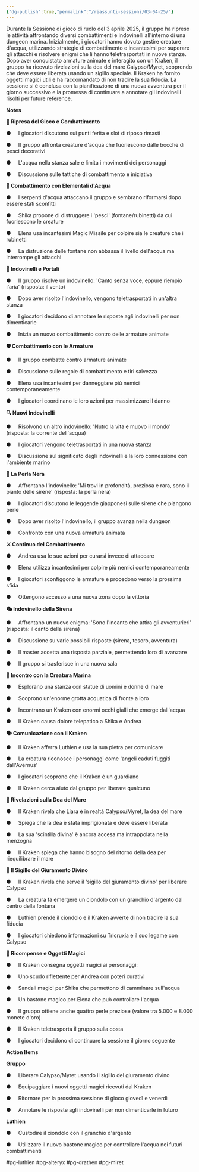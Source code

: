 ```yaml
---
{"dg-publish":true,"permalink":"/riassunti-sessioni/03-04-25/"}
---
```


Durante la Sessione di gioco di ruolo del 3 aprile 2025, il gruppo ha ripreso le attività affrontando diversi combattimenti e indovinelli all'interno di una dungeon marina. Inizialmente, i giocatori hanno dovuto gestire creature d'acqua, utilizzando strategie di combattimento e incantesimi per superare gli attacchi e risolvere enigmi che li hanno teletrasportati in nuove stanze. Dopo aver conquistato armature animate e interagito con un Kraken, il gruppo ha ricevuto rivelazioni sulla dea del mare Calypso/Myret, scoprendo che deve essere liberata usando un sigillo speciale. Il Kraken ha fornito oggetti magici utili e ha raccomandato di non tradire la sua fiducia. La sessione si è conclusa con la pianificazione di una nuova avventura per il giorno successivo e la promessa di continuare a annotare gli indovinelli risolti per future reference.

**Notes**

**🎲 Ripresa del Gioco e Combattimento**

●     I giocatori discutono sui punti ferita e slot di riposo rimasti

●     Il gruppo affronta creature d'acqua che fuoriescono dalle bocche di pesci decorativi

●     L'acqua nella stanza sale e limita i movimenti dei personaggi

●     Discussione sulle tattiche di combattimento e iniziativa

**🌊 Combattimento con Elementali d'Acqua**

●     I serpenti d'acqua attaccano il gruppo e sembrano riformarsi dopo essere stati sconfitti

●     Shika propone di distruggere i 'pesci' (fontane/rubinetti) da cui fuoriescono le creature

●     Elena usa incantesimi Magic Missile per colpire sia le creature che i rubinetti

●     La distruzione delle fontane non abbassa il livello dell'acqua ma interrompe gli attacchi

**🧩 Indovinelli e Portali**

●     Il gruppo risolve un indovinello: 'Canto senza voce, eppure riempio l'aria' (risposta: il vento)

●     Dopo aver risolto l'indovinello, vengono teletrasportati in un'altra stanza

●     I giocatori decidono di annotare le risposte agli indovinelli per non dimenticarle

●     Inizia un nuovo combattimento contro delle armature animate

**🛡️ Combattimento con le Armature**

●     Il gruppo combatte contro armature animate

●     Discussione sulle regole di combattimento e tiri salvezza

●     Elena usa incantesimi per danneggiare più nemici contemporaneamente

●     I giocatori coordinano le loro azioni per massimizzare il danno

**🔍 Nuovi Indovinelli**

●     Risolvono un altro indovinello: 'Nutro la vita e muovo il mondo' (risposta: la corrente dell'acqua)

●     I giocatori vengono teletrasportati in una nuova stanza

●     Discussione sul significato degli indovinelli e la loro connessione con l'ambiente marino

**🔮 La Perla Nera**

●     Affrontano l'indovinello: 'Mi trovi in profondità, preziosa e rara, sono il pianto delle sirene' (risposta: la perla nera)

●     I giocatori discutono le leggende giapponesi sulle sirene che piangono perle

●     Dopo aver risolto l'indovinello, il gruppo avanza nella dungeon

●     Confronto con una nuova armatura animata

**⚔️ Continuo del Combattimento**

●     Andrea usa le sue azioni per curarsi invece di attaccare

●     Elena utilizza incantesimi per colpire più nemici contemporaneamente

●     I giocatori sconfiggono le armature e procedono verso la prossima sfida

●     Ottengono accesso a una nuova zona dopo la vittoria

**🎭 Indovinello della Sirena**

●     Affrontano un nuovo enigma: 'Sono l'incanto che attira gli avventurieri' (risposta: il canto della sirena)

●     Discussione su varie possibili risposte (sirena, tesoro, avventura)

●     Il master accetta una risposta parziale, permettendo loro di avanzare

●     Il gruppo si trasferisce in una nuova sala

**🐙 Incontro con la Creatura Marina**

●     Esplorano una stanza con statue di uomini e donne di mare

●     Scoprono un'enorme grotta acquatica di fronte a loro

●     Incontrano un Kraken con enormi occhi gialli che emerge dall'acqua

●     Il Kraken causa dolore telepatico a Shika e Andrea

**🗣️ Comunicazione con il Kraken**

●     Il Kraken afferra Luthien e usa la sua pietra per comunicare

●     La creatura riconosce i personaggi come 'angeli caduti fuggiti dall'Avernus'

●     I giocatori scoprono che il Kraken è un guardiano

●     Il Kraken cerca aiuto dal gruppo per liberare qualcuno

**🌟 Rivelazioni sulla Dea del Mare**

●     Il Kraken rivela che Liara è in realtà Calypso/Myret, la dea del mare

●     Spiega che la dea è stata imprigionata e deve essere liberata

●     La sua 'scintilla divina' è ancora accesa ma intrappolata nella menzogna

●     Il Kraken spiega che hanno bisogno del ritorno della dea per riequilibrare il mare

**🔑 Il Sigillo del Giuramento Divino**

●     Il Kraken rivela che serve il 'sigillo del giuramento divino' per liberare Calypso

●     La creatura fa emergere un ciondolo con un granchio d'argento dal centro della fontana

●     Luthien prende il ciondolo e il Kraken avverte di non tradire la sua fiducia

●     I giocatori chiedono informazioni su Tricruxia e il suo legame con Calypso

**🎁 Ricompense e Oggetti Magici**

●     Il Kraken consegna oggetti magici ai personaggi:

●     Uno scudo riflettente per Andrea con poteri curativi

●     Sandali magici per Shika che permettono di camminare sull'acqua

●     Un bastone magico per Elena che può controllare l'acqua

●     Il gruppo ottiene anche quattro perle preziose (valore tra 5.000 e 8.000 monete d'oro)

●     Il Kraken teletrasporta il gruppo sulla costa

●     I giocatori decidono di continuare la sessione il giorno seguente

**Action Items**

**Gruppo**

●     Liberare Calypso/Myret usando il sigillo del giuramento divino

●     Equipaggiare i nuovi oggetti magici ricevuti dal Kraken

●     Ritornare per la prossima sessione di gioco giovedì e venerdì

●     Annotare le risposte agli indovinelli per non dimenticarle in futuro

**Luthien**

●     Custodire il ciondolo con il granchio d'argento

●     Utilizzare il nuovo bastone magico per controllare l'acqua nei futuri combattimenti

#pg-luthien
#pg-alteryx
#pg-drathen
#pg-miret